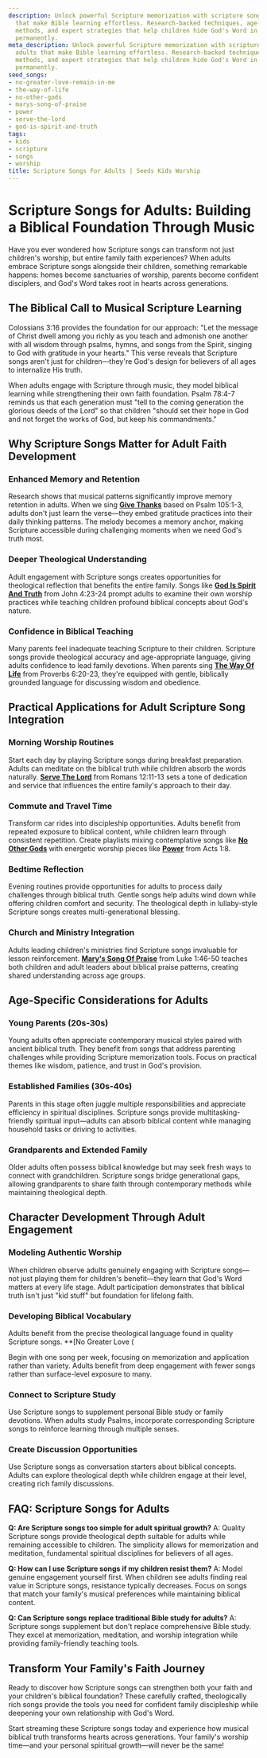 ```yaml
---
description: Unlock powerful Scripture memorization with scripture songs for adults
  that make Bible learning effortless. Research-backed techniques, age-appropriate
  methods, and expert strategies that help children hide God's Word in their hearts
  permanently.
meta_description: Unlock powerful Scripture memorization with scripture songs for
  adults that make Bible learning effortless. Research-backed techniques, age-appropriate
  methods, and expert strategies that help children hide God's Word in their hearts
  permanently.
seed_songs:
- no-greater-love-remain-in-me
- the-way-of-life
- no-other-gods
- marys-song-of-praise
- power
- serve-the-lord
- god-is-spirit-and-truth
tags:
- kids
- scripture
- songs
- worship
title: Scripture Songs For Adults | Seeds Kids Worship
---
```

# Scripture Songs for Adults: Building a Biblical Foundation Through Music

Have you ever wondered how Scripture songs can transform not just children's worship, but entire family faith experiences? When adults embrace Scripture songs alongside their children, something remarkable happens: homes become sanctuaries of worship, parents become confident disciplers, and God's Word takes root in hearts across generations.

## The Biblical Call to Musical Scripture Learning

Colossians 3:16 provides the foundation for our approach: "Let the message of Christ dwell among you richly as you teach and admonish one another with all wisdom through psalms, hymns, and songs from the Spirit, singing to God with gratitude in your hearts." This verse reveals that Scripture songs aren't just for children—they're God's design for believers of all ages to internalize His truth.

When adults engage with Scripture through music, they model biblical learning while strengthening their own faith foundation. Psalm 78:4-7 reminds us that each generation must "tell to the coming generation the glorious deeds of the Lord" so that children "should set their hope in God and not forget the works of God, but keep his commandments."

## Why Scripture Songs Matter for Adult Faith Development

### Enhanced Memory and Retention

Research shows that musical patterns significantly improve memory retention in adults. When we sing **[Give Thanks](https://seedskidsworship.com/product/give-thanks-psalm-1051-3-2/)** based on Psalm 105:1-3, adults don't just learn the verse—they embed gratitude practices into their daily thinking patterns. The melody becomes a memory anchor, making Scripture accessible during challenging moments when we need God's truth most.

### Deeper Theological Understanding

Adult engagement with Scripture songs creates opportunities for theological reflection that benefits the entire family. Songs like **[God Is Spirit And Truth](https://seedskidsworship.com/product/god-is-spirit-and-truth-john-423-24-2/)** from John 4:23-24 prompt adults to examine their own worship practices while teaching children profound biblical concepts about God's nature.

### Confidence in Biblical Teaching

Many parents feel inadequate teaching Scripture to their children. Scripture songs provide theological accuracy and age-appropriate language, giving adults confidence to lead family devotions. When parents sing **[The Way Of Life](https://seedskidsworship.com/product/the-way-of-life-proverbs-620-23/)** from Proverbs 6:20-23, they're equipped with gentle, biblically grounded language for discussing wisdom and obedience.

## Practical Applications for Adult Scripture Song Integration

### Morning Worship Routines

Start each day by playing Scripture songs during breakfast preparation. Adults can meditate on the biblical truth while children absorb the words naturally. **[Serve The Lord](https://seedskidsworship.com/product/serve-the-lord-romans-1211-13-esv/)** from Romans 12:11-13 sets a tone of dedication and service that influences the entire family's approach to their day.

### Commute and Travel Time

Transform car rides into discipleship opportunities. Adults benefit from repeated exposure to biblical content, while children learn through consistent repetition. Create playlists mixing contemplative songs like **[No Other Gods](https://seedskidsworship.com/product/no-other-gods-exodus-201-3-2/)** with energetic worship pieces like **[Power](https://seedskidsworship.com/product/power-acts-18/)** from Acts 1:8.

### Bedtime Reflection

Evening routines provide opportunities for adults to process daily challenges through biblical truth. Gentle songs help adults wind down while offering children comfort and security. The theological depth in lullaby-style Scripture songs creates multi-generational blessing.

### Church and Ministry Integration

Adults leading children's ministries find Scripture songs invaluable for lesson reinforcement. **[Mary's Song Of Praise](https://seedskidsworship.com/product/marys-song-of-praise-luke-146-50/)** from Luke 1:46-50 teaches both children and adult leaders about biblical praise patterns, creating shared understanding across age groups.

## Age-Specific Considerations for Adults

### Young Parents (20s-30s)

Young adults often appreciate contemporary musical styles paired with ancient biblical truth. They benefit from songs that address parenting challenges while providing Scripture memorization tools. Focus on practical themes like wisdom, patience, and trust in God's provision.

### Established Families (30s-40s)

Parents in this stage often juggle multiple responsibilities and appreciate efficiency in spiritual disciplines. Scripture songs provide multitasking-friendly spiritual input—adults can absorb biblical content while managing household tasks or driving to activities.

### Grandparents and Extended Family

Older adults often possess biblical knowledge but may seek fresh ways to connect with grandchildren. Scripture songs bridge generational gaps, allowing grandparents to share faith through contemporary methods while maintaining theological depth.

## Character Development Through Adult Engagement

### Modeling Authentic Worship

When children observe adults genuinely engaging with Scripture songs—not just playing them for children's benefit—they learn that God's Word matters at every life stage. Adult participation demonstrates that biblical truth isn't just "kid stuff" but foundation for lifelong faith.

### Developing Biblical Vocabulary

Adults benefit from the precise theological language found in quality Scripture songs. **[No Greater Love (

Begin with one song per week, focusing on memorization and application rather than variety. Adults benefit from deep engagement with fewer songs rather than surface-level exposure to many.

### Connect to Scripture Study

Use Scripture songs to supplement personal Bible study or family devotions. When adults study Psalms, incorporate corresponding Scripture songs to reinforce learning through multiple senses.

### Create Discussion Opportunities

Use Scripture songs as conversation starters about biblical concepts. Adults can explore theological depth while children engage at their level, creating rich family discussions.

## FAQ: Scripture Songs for Adults

**Q: Are Scripture songs too simple for adult spiritual growth?**
A: Quality Scripture songs provide theological depth suitable for adults while remaining accessible to children. The simplicity allows for memorization and meditation, fundamental spiritual disciplines for believers of all ages.

**Q: How can I use Scripture songs if my children resist them?**
A: Model genuine engagement yourself first. When children see adults finding real value in Scripture songs, resistance typically decreases. Focus on songs that match your family's musical preferences while maintaining biblical content.

**Q: Can Scripture songs replace traditional Bible study for adults?**
A: Scripture songs supplement but don't replace comprehensive Bible study. They excel at memorization, meditation, and worship integration while providing family-friendly teaching tools.

## Transform Your Family's Faith Journey

Ready to discover how Scripture songs can strengthen both your faith and your children's biblical foundation? These carefully crafted, theologically rich songs provide the tools you need for confident family discipleship while deepening your own relationship with God's Word.

Start streaming these Scripture songs today and experience how musical biblical truth transforms hearts across generations. Your family's worship time—and your personal spiritual growth—will never be the same!

<script type="application/ld+json">
{
  "@context": "https://schema.org",
  "@type": "Article",
  "headline": "Scripture Songs For Adults",
  "author": {
    "@type": "Organization",
    "name": "Seeds Kids Worship"
  },
  "publisher": {
    "@type": "Organization",
    "name": "Seeds Kids Worship",
    "logo": {
      "@type": "ImageObject",
      "url": "https://seedskidsworship.com/logo.png"
    }
  },
  "datePublished": "2025-09-06T21:31:30.539953",
  "dateModified": "2025-09-06T21:31:30.539975",
  "description": "Unlock powerful Scripture memorization with scripture songs for adults that make Bible learning effortless. Research-backed techniques, age-appropriate methods,",
  "mainEntityOfPage": {
    "@type": "WebPage",
    "@id": "https://seedskidsworship.com/activities/scripture-songs-for-adults/"
  }
}
</script>

<script type="application/ld+json">
{
  "@context": "https://schema.org",
  "@type": "Product",
  "name": "No Greater Love (Remain in Me)",
  "description": "Upbeat scripture song from Psalm 62:1–2 reminding us to trust in God's steadfast love and not be shaken.",
  "url": "https://seedskidsworship.com/product/no-greater-love-remain-in-me-john-1513-14-2/",
  "brand": {
    "@type": "Brand",
    "name": "Seeds Kids Worship"
  },
  "category": "Children's Christian Music",
  "album": "Seeds of Faith"
}
</script>

<script type="application/ld+json">
{
  "@context": "https://schema.org",
  "@type": "Product",
  "name": "The Way Of Life",
  "description": "Gentle lullaby about following the way of life through God's commands from Proverbs 6:20-23",
  "url": "https://seedskidsworship.com/product/the-way-of-life-proverbs-620-23/",
  "brand": {
    "@type": "Brand",
    "name": "Seeds Kids Worship"
  },
  "category": "Children's Christian Music",
  "album": "When You Lie Down: Lullabies…"
}
</script>

<script type="application/ld+json">
{
  "@context": "https://schema.org",
  "@type": "Product",
  "name": "No Other Gods",
  "description": "Reflective song on the love of Jesus and abiding in Him, drawn from John 15; emphasizes the greatest love shown through Christ's sacrifice.",
  "url": "https://seedskidsworship.com/product/no-other-gods-exodus-201-3-2/",
  "brand": {
    "@type": "Brand",
    "name": "Seeds Kids Worship"
  },
  "category": "Children's Christian Music",
  "album": "I Am With You"
}
</script>

<script type="application/ld+json">
{
  "@context": "https://schema.org",
